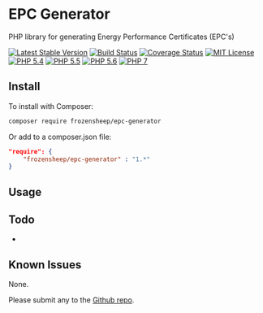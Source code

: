 # EPC Generator

PHP library for generating Energy Performance Certificates (EPC's)

[![Latest Stable Version](https://img.shields.io/packagist/v/frozensheep/epc-generator.svg?style=flat-square)](https://packagist.org/packages/frozensheep/epc-generator)
[![Build Status](https://img.shields.io/travis/frozensheep/EPCGenerator/master.svg?style=flat-square)](https://travis-ci.org/frozensheep/EPCGenerator)
[![Coverage Status](https://coveralls.io/repos/frozensheep/EPCGenerator/badge.svg?branch=master&service=github)](https://coveralls.io/github/frozensheep/EPCGenerator?branch=master)
[![MIT License](https://img.shields.io/packagist/l/frozensheep/EPCGenerator.svg?style=flat-square)](https://github.com/frozensheep/EPCGenerator/blob/master/LICENSE)
[![PHP 5.4](https://img.shields.io/badge/php-5.4-8892BF.svg?style=flat-square)](https://php.net/)
[![PHP 5.5](https://img.shields.io/badge/php-5.5-8892BF.svg?style=flat-square)](https://php.net/)
[![PHP 5.6](https://img.shields.io/badge/php-5.6-8892BF.svg?style=flat-square)](https://php.net/)
[![PHP 7](https://img.shields.io/badge/php-7-8892BF.svg?style=flat-square)](https://php.net/)


## Install

To install with Composer:

```sh
composer require frozensheep/epc-generator
```

Or add to a composer.json file:

```json
"require": {
	"frozensheep/epc-generator" : "1.*"
}
```

## Usage


## Todo

-

## Known Issues
None.

Please submit any to the [Github repo](https://github.com/frozensheep/EPCGenerator/issues).